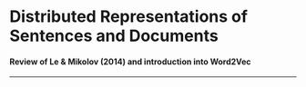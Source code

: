 # Distributed Representations of Sentences and Documents

#### Review of Le & Mikolov \(2014\) and introduction into Word2Vec

---



